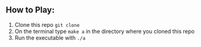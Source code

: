 ## How to Play:

1) Clone this repo `git clone`
2) On the terminal type `make a` in the directory where you cloned this repo
3) Run the executable with `./a`